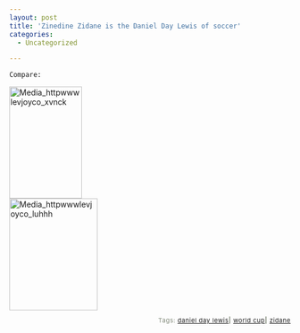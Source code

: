 ```yaml
---
layout: post
title: 'Zinedine Zidane is the Daniel Day Lewis of soccer'
categories:
  - Uncategorized

---
```



    Compare:

<div class='p_embed p_image_embed'>
<img alt="Media_httpwwwlevjoyco_xvnck" height="200" src="http://levjoydotcom3.files.wordpress.com/2006/07/media_httpwwwlevjoyco_xvnck.jpg?w=130" width="130" />
</div>
<div class='p_embed p_image_embed'>
<img alt="Media_httpwwwlevjoyco_luhhh" height="200" src="http://levjoydotcom3.files.wordpress.com/2006/07/media_httpwwwlevjoyco_luhhh.jpg?w=158" width="158" />
</div>


<p style="text-align:right;font-size:11px;letter-spacing:.05em;color:#808979;">Tags: <a href="http://www.technorati.com/tag/daniel%20day%20lewis" rel="tag">daniel day lewis</a><strong>|</strong> <a href="http://www.technorati.com/tag/world%20cup" rel="tag">world cup</a><strong>|</strong> <a href="http://www.technorati.com/tag/zidane" rel="tag">zidane</a></p>
  
